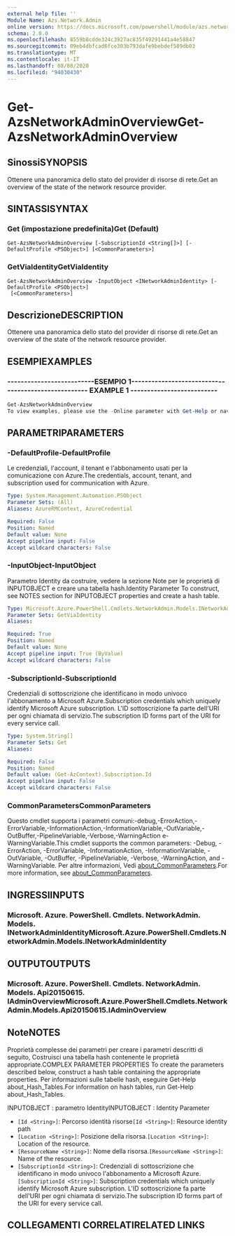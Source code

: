 ```yaml
---
external help file: ''
Module Name: Azs.Network.Admin
online version: https://docs.microsoft.com/powershell/module/azs.network.admin/get-azsnetworkadminoverview
schema: 2.0.0
ms.openlocfilehash: 8559b8cdde324c3927ac835f49291441a4e58847
ms.sourcegitcommit: 09eb4dbfcad6fce303b793dafe9bebdef589db03
ms.translationtype: MT
ms.contentlocale: it-IT
ms.lasthandoff: 08/08/2020
ms.locfileid: "94030430"
---
```

# <span data-ttu-id="33cd5-101">Get-AzsNetworkAdminOverview</span><span class="sxs-lookup"><span data-stu-id="33cd5-101">Get-AzsNetworkAdminOverview</span></span>

## <span data-ttu-id="33cd5-102">Sinossi</span><span class="sxs-lookup"><span data-stu-id="33cd5-102">SYNOPSIS</span></span>
<span data-ttu-id="33cd5-103">Ottenere una panoramica dello stato del provider di risorse di rete.</span><span class="sxs-lookup"><span data-stu-id="33cd5-103">Get an overview of the state of the network resource provider.</span></span>

## <span data-ttu-id="33cd5-104">SINTASSI</span><span class="sxs-lookup"><span data-stu-id="33cd5-104">SYNTAX</span></span>

### <span data-ttu-id="33cd5-105">Get (impostazione predefinita)</span><span class="sxs-lookup"><span data-stu-id="33cd5-105">Get (Default)</span></span>
```
Get-AzsNetworkAdminOverview [-SubscriptionId <String[]>] [-DefaultProfile <PSObject>] [<CommonParameters>]
```

### <span data-ttu-id="33cd5-106">GetViaIdentity</span><span class="sxs-lookup"><span data-stu-id="33cd5-106">GetViaIdentity</span></span>
```
Get-AzsNetworkAdminOverview -InputObject <INetworkAdminIdentity> [-DefaultProfile <PSObject>]
 [<CommonParameters>]
```

## <span data-ttu-id="33cd5-107">Descrizione</span><span class="sxs-lookup"><span data-stu-id="33cd5-107">DESCRIPTION</span></span>
<span data-ttu-id="33cd5-108">Ottenere una panoramica dello stato del provider di risorse di rete.</span><span class="sxs-lookup"><span data-stu-id="33cd5-108">Get an overview of the state of the network resource provider.</span></span>

## <span data-ttu-id="33cd5-109">ESEMPI</span><span class="sxs-lookup"><span data-stu-id="33cd5-109">EXAMPLES</span></span>

### <span data-ttu-id="33cd5-110">--------------------------ESEMPIO 1--------------------------</span><span class="sxs-lookup"><span data-stu-id="33cd5-110">-------------------------- EXAMPLE 1 --------------------------</span></span>
```powershell
Get-AzsNetworkAdminOverview
To view examples, please use the -Online parameter with Get-Help or navigate to: https://docs.microsoft.com/powershell/module/azs.network.admin/get-azsnetworkadminoverview
```



## <span data-ttu-id="33cd5-111">PARAMETRI</span><span class="sxs-lookup"><span data-stu-id="33cd5-111">PARAMETERS</span></span>

### <span data-ttu-id="33cd5-112">-DefaultProfile</span><span class="sxs-lookup"><span data-stu-id="33cd5-112">-DefaultProfile</span></span>
<span data-ttu-id="33cd5-113">Le credenziali, l'account, il tenant e l'abbonamento usati per la comunicazione con Azure.</span><span class="sxs-lookup"><span data-stu-id="33cd5-113">The credentials, account, tenant, and subscription used for communication with Azure.</span></span>

```yaml
Type: System.Management.Automation.PSObject
Parameter Sets: (All)
Aliases: AzureRMContext, AzureCredential

Required: False
Position: Named
Default value: None
Accept pipeline input: False
Accept wildcard characters: False

```

### <span data-ttu-id="33cd5-114">-InputObject</span><span class="sxs-lookup"><span data-stu-id="33cd5-114">-InputObject</span></span>
<span data-ttu-id="33cd5-115">Parametro Identity da costruire, vedere la sezione Note per le proprietà di INPUTOBJECT e creare una tabella hash.</span><span class="sxs-lookup"><span data-stu-id="33cd5-115">Identity Parameter To construct, see NOTES section for INPUTOBJECT properties and create a hash table.</span></span>

```yaml
Type: Microsoft.Azure.PowerShell.Cmdlets.NetworkAdmin.Models.INetworkAdminIdentity
Parameter Sets: GetViaIdentity
Aliases:

Required: True
Position: Named
Default value: None
Accept pipeline input: True (ByValue)
Accept wildcard characters: False

```

### <span data-ttu-id="33cd5-116">-SubscriptionId</span><span class="sxs-lookup"><span data-stu-id="33cd5-116">-SubscriptionId</span></span>
<span data-ttu-id="33cd5-117">Credenziali di sottoscrizione che identificano in modo univoco l'abbonamento a Microsoft Azure.</span><span class="sxs-lookup"><span data-stu-id="33cd5-117">Subscription credentials which uniquely identify Microsoft Azure subscription.</span></span>
<span data-ttu-id="33cd5-118">L'ID sottoscrizione fa parte dell'URI per ogni chiamata di servizio.</span><span class="sxs-lookup"><span data-stu-id="33cd5-118">The subscription ID forms part of the URI for every service call.</span></span>

```yaml
Type: System.String[]
Parameter Sets: Get
Aliases:

Required: False
Position: Named
Default value: (Get-AzContext).Subscription.Id
Accept pipeline input: False
Accept wildcard characters: False

```

### <span data-ttu-id="33cd5-119">CommonParameters</span><span class="sxs-lookup"><span data-stu-id="33cd5-119">CommonParameters</span></span>
<span data-ttu-id="33cd5-120">Questo cmdlet supporta i parametri comuni:-debug,-ErrorAction,-ErrorVariable,-InformationAction,-InformationVariable,-OutVariable,-OutBuffer,-PipelineVariable,-Verbose,-WarningAction e-WarningVariable.</span><span class="sxs-lookup"><span data-stu-id="33cd5-120">This cmdlet supports the common parameters: -Debug, -ErrorAction, -ErrorVariable, -InformationAction, -InformationVariable, -OutVariable, -OutBuffer, -PipelineVariable, -Verbose, -WarningAction, and -WarningVariable.</span></span> <span data-ttu-id="33cd5-121">Per altre informazioni, Vedi [about_CommonParameters](http://go.microsoft.com/fwlink/?LinkID=113216).</span><span class="sxs-lookup"><span data-stu-id="33cd5-121">For more information, see [about_CommonParameters](http://go.microsoft.com/fwlink/?LinkID=113216).</span></span>

## <span data-ttu-id="33cd5-122">INGRESSI</span><span class="sxs-lookup"><span data-stu-id="33cd5-122">INPUTS</span></span>

### <span data-ttu-id="33cd5-123">Microsoft. Azure. PowerShell. Cmdlets. NetworkAdmin. Models. INetworkAdminIdentity</span><span class="sxs-lookup"><span data-stu-id="33cd5-123">Microsoft.Azure.PowerShell.Cmdlets.NetworkAdmin.Models.INetworkAdminIdentity</span></span>

## <span data-ttu-id="33cd5-124">OUTPUT</span><span class="sxs-lookup"><span data-stu-id="33cd5-124">OUTPUTS</span></span>

### <span data-ttu-id="33cd5-125">Microsoft. Azure. PowerShell. Cmdlets. NetworkAdmin. Models. Api20150615. IAdminOverview</span><span class="sxs-lookup"><span data-stu-id="33cd5-125">Microsoft.Azure.PowerShell.Cmdlets.NetworkAdmin.Models.Api20150615.IAdminOverview</span></span>



## <span data-ttu-id="33cd5-126">Note</span><span class="sxs-lookup"><span data-stu-id="33cd5-126">NOTES</span></span>

<span data-ttu-id="33cd5-127">Proprietà complesse dei parametri per creare i parametri descritti di seguito, Costruisci una tabella hash contenente le proprietà appropriate.</span><span class="sxs-lookup"><span data-stu-id="33cd5-127">COMPLEX PARAMETER PROPERTIES To create the parameters described below, construct a hash table containing the appropriate properties.</span></span> <span data-ttu-id="33cd5-128">Per informazioni sulle tabelle hash, eseguire Get-Help about_Hash_Tables.</span><span class="sxs-lookup"><span data-stu-id="33cd5-128">For information on hash tables, run Get-Help about_Hash_Tables.</span></span>

<span data-ttu-id="33cd5-129">INPUTOBJECT <INetworkAdminIdentity> : parametro Identity</span><span class="sxs-lookup"><span data-stu-id="33cd5-129">INPUTOBJECT <INetworkAdminIdentity>: Identity Parameter</span></span>
  - <span data-ttu-id="33cd5-130">`[Id <String>]`: Percorso identità risorse</span><span class="sxs-lookup"><span data-stu-id="33cd5-130">`[Id <String>]`: Resource identity path</span></span>
  - <span data-ttu-id="33cd5-131">`[Location <String>]`: Posizione della risorsa.</span><span class="sxs-lookup"><span data-stu-id="33cd5-131">`[Location <String>]`: Location of the resource.</span></span>
  - <span data-ttu-id="33cd5-132">`[ResourceName <String>]`: Nome della risorsa.</span><span class="sxs-lookup"><span data-stu-id="33cd5-132">`[ResourceName <String>]`: Name of the resource.</span></span>
  - <span data-ttu-id="33cd5-133">`[SubscriptionId <String>]`: Credenziali di sottoscrizione che identificano in modo univoco l'abbonamento a Microsoft Azure.</span><span class="sxs-lookup"><span data-stu-id="33cd5-133">`[SubscriptionId <String>]`: Subscription credentials which uniquely identify Microsoft Azure subscription.</span></span> <span data-ttu-id="33cd5-134">L'ID sottoscrizione fa parte dell'URI per ogni chiamata di servizio.</span><span class="sxs-lookup"><span data-stu-id="33cd5-134">The subscription ID forms part of the URI for every service call.</span></span>

## <span data-ttu-id="33cd5-135">COLLEGAMENTI CORRELATI</span><span class="sxs-lookup"><span data-stu-id="33cd5-135">RELATED LINKS</span></span>

